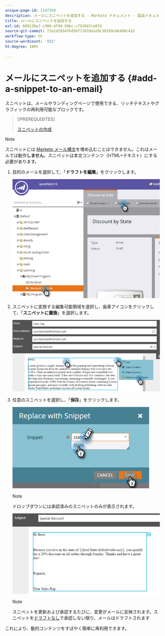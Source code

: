 ```yaml
---
unique-page-id: 1147358
description: メールにスニペットを追加する - Marketo ドキュメント - 製品ドキュメント
title: メールにスニペットを追加する
exl-id: 609130a7-c309-4f9d-99bc-c752047ce0f4
source-git-commit: 72e1d29347bd5b77107da1e9c30169cb6490c432
workflow-type: ht
source-wordcount: '152'
ht-degree: 100%

---
```


# メールにスニペットを追加する {#add-a-snippet-to-an-email}

スニペットは、メールやランディングページで使用できる、リッチテキストやグラフィックの再利用可能なブロックです。

>[!PREREQUISITES]
>
>[スニペットの作成](/help/marketo/product-docs/personalization/segmentation-and-snippets/snippets/create-a-snippet.md)

>[!NOTE]
>
>スニペットには [Marketo メール構文](/help/marketo/product-docs/email-marketing/general/email-editor-2/email-template-syntax.md)を埋め込むことはできません。これはメールでは動作&#x200B;**しません**。スニペットは本文コンテンツ（HTML+テキスト）にする必要があります。

1. 目的のメールを選択して、「**ドラフトを編集**」をクリックします。

   ![](assets/one-2.png)

1. スニペットに変換する編集可能領域を選択し、歯車アイコンをクリックして、「**スニペットに置換**」を選択します。

   ![](assets/two-2.png)

1. 任意のスニペットを選択し、「**保存**」をクリックします。

   ![](assets/three-1.png)

   >[!NOTE]
   >
   >ドロップダウンには承認済みのスニペットのみが表示されます。

   ![](assets/four.png)

   >[!NOTE]
   >
   >スニペットを更新および承認するたびに、変更がメールに反映されます。スニペットを[ドラフトなし](/help/marketo/product-docs/administration/users-and-roles/managing-user-roles-and-permissions/enable-no-draft-for-snippets.md)で承認しない限り、メールはドラフトされます

これにより、動的コンテンツをすばやく簡単に再利用できます。
